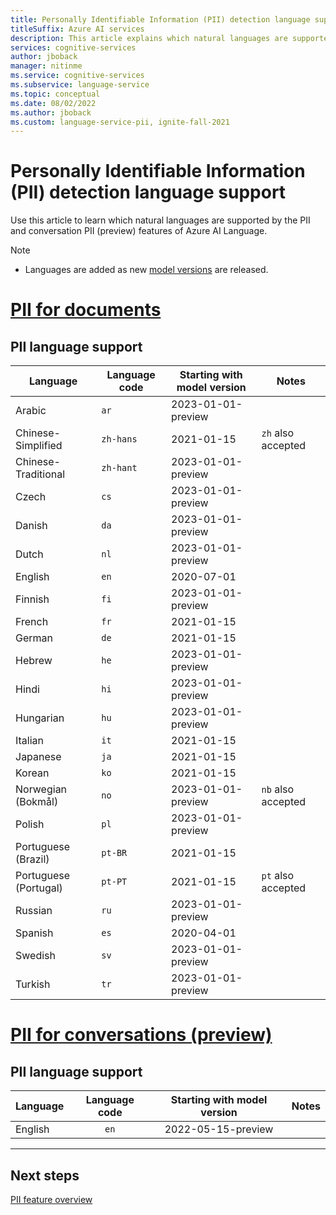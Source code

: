 ```yaml
---
title: Personally Identifiable Information (PII) detection language support
titleSuffix: Azure AI services
description: This article explains which natural languages are supported by the PII detection feature of Azure AI Language.
services: cognitive-services
author: jboback
manager: nitinme
ms.service: cognitive-services
ms.subservice: language-service
ms.topic: conceptual
ms.date: 08/02/2022
ms.author: jboback
ms.custom: language-service-pii, ignite-fall-2021
---
```


# Personally Identifiable Information (PII) detection language support 

Use this article to learn which natural languages are supported by the PII and conversation PII (preview) features of Azure AI Language.

> [!NOTE]
> * Languages are added as new [model versions](how-to-call.md#specify-the-pii-detection-model) are released.

# [PII for documents](#tab/documents)

## PII language support

| Language              | Language code | Starting with model version | Notes              |
|---------------------|-------------|-----|------------------|
|Arabic             |`ar`         |   2023-01-01-preview  |                  |
|Chinese-Simplified   |`zh-hans`    |2021-01-15    |`zh` also accepted|
|Chinese-Traditional |`zh-hant`    |  2023-01-01-preview   |                  |
|Czech               |`cs`         |  2023-01-01-preview   |                  |
|Danish              |`da`         |2023-01-01-preview     |                  |
|Dutch               |`nl`         |2023-01-01-preview   |                  |
|English              |`en`         |2020-07-01     |                  |
|Finnish             |`fi`         |   2023-01-01-preview  |                  |
|French               |`fr`         |2021-01-15     |                  |
|German               |`de`         | 2021-01-15     |                  |
|Hebrew               |`he`         |  2023-01-01-preview   |                  |
|Hindi                |`hi`         |2023-01-01-preview    |                  |
|Hungarian           |`hu`         |   2023-01-01-preview  |                  |
|Italian              |`it`         |2021-01-15    |                  |
|Japanese             |`ja`         | 2021-01-15    |                  |
|Korean               |`ko`         | 2021-01-15     |                  |
|Norwegian  (Bokmål) |`no`         |  2023-01-01-preview   |`nb` also accepted|
|Polish              |`pl`         | 2023-01-01-preview    |                  |
|Portuguese (Brazil)  |`pt-BR`      |2021-01-15      |                  |
|Portuguese (Portugal)|`pt-PT`      | 2021-01-15    |`pt` also accepted|
|Russian             |`ru`         |   2023-01-01-preview  |                  |
|Spanish              |`es`         |2020-04-01     |                  |
|Swedish             |`sv`         |   2023-01-01-preview  |                  |
|Turkish             |`tr`         |2023-01-01-preview    |                  |


# [PII for conversations (preview)](#tab/conversations)

## PII language support

| Language              | Language code | Starting with model version | Notes              |
|:----------------------|:-------------:|:-------------------------------:|:------------------:|
| English               | `en`          | 2022-05-15-preview              |                    |

---

## Next steps

[PII feature overview](overview.md)

